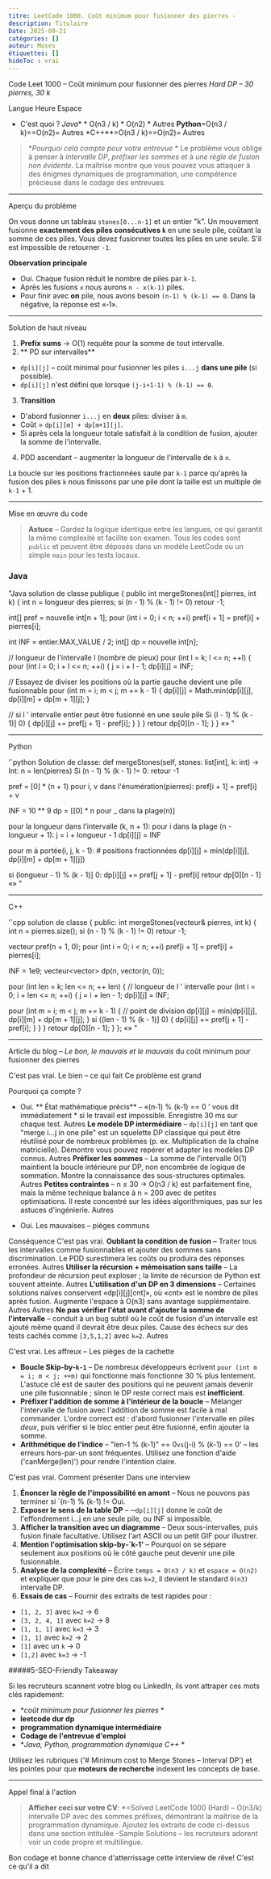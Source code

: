 ```yaml
---
titre: LeetCode 1000. Coût minimum pour fusionner des pierres -
description: Titulaire
Date: 2025-09-21
catégories: []
auteur: Moses
étiquettes: []
hideToc : vrai
---
```

Code Leet 1000 – Coût minimum pour fusionner des pierres
*Hard DP – 30 pierres, 30 k*

Langue Heure Espace
- C'est quoi ?
*Java** * O(n3 / k) * O(n2) * Autres
**Python**=O(n3 / k)==O(n2)= Autres
*C++**=O(n3 / k)==O(n2)= Autres

> **Pourquoi cela compte pour votre entrevue* *
> Le problème vous oblige à penser à *intervalle DP*, *préfixer les sommes* et à *une règle de fusion non évidente*.
> La maîtrise montre que vous pouvez vous attaquer à des énigmes dynamiques de programmation, une compétence précieuse dans le codage des entrevues.

---

Aperçu du problème

On vous donne un tableau `stones[0...n‐1]` et un entier "k".
Un mouvement fusionne **exactement des piles consécutives `k`** en une seule pile, coûtant la somme de ces piles.
Vous devez fusionner toutes les piles en une seule. S'il est impossible de retourner `‐1`.

**Observation principale**

- Oui. Chaque fusion réduit le nombre de piles par `k‐1`.
- Après les fusions `x` nous aurons `n - x(k-1)` piles.
- Pour finir avec **on** pile, nous avons besoin `(n‐1) % (k‐1) == 0`.
Dans la négative, la réponse est «‐1».

---

Solution de haut niveau

1. **Prefix sums** → O(1) requête pour la somme de tout intervalle.
2. ** PD sur intervalles**
- `dp[i][j]` – coût minimal pour fusionner les piles `i...j` **dans une pile** (si possible).
- `dp[i][j]` n'est défini que lorsque `(j-i+1-1) % (k-1) == 0`.
3. **Transition**
- D'abord fusionner `i...j` en **deux** piles: diviser à `m`.
- Coût = `dp[i][m] + dp[m+1][j]`.
- Si après cela la longueur totale satisfait à la condition de fusion, ajouter la somme de l'intervalle.
4. PDD ascendant – augmenter la longueur de l'intervalle de `k` à `n`.

La boucle sur les positions fractionnées saute par `k‐1` parce qu'après la fusion des piles `k` nous finissons par une pile dont la taille est un multiple de `k‐1` + 1.

---

Mise en œuvre du code

> **Astuce** – Gardez la logique identique entre les langues, ce qui garantit la même complexité et facilite son examen.
> Tous les codes sont `public` et peuvent être déposés dans un modèle LeetCode ou un simple `main` pour les tests locaux.

### Java

"Java
solution de classe publique {
public int mergeStones(int[] pierres, int k) {
int n = longueur des pierres;
si (n - 1) % (k - 1) != 0) retour -1;

int[] pref = nouvelle int[n + 1];
pour (int i = 0; i < n; ++i) pref[i + 1] = pref[i] + pierres[i];

int INF = entier.MAX_VALUE / 2;
int[] dp = nouvelle int[n];

// longueur de l'intervalle l (nombre de pieux)
pour (int l = k; l <= n; ++l) {
pour (int i = 0; i + l <= n; ++i) {
j = i + l - 1;
dp[i][j] = INF;

// Essayez de diviser les positions où la partie gauche devient une pile fusionnable
pour (int m = i; m < j; m += k - 1) {
dp[i][j] = Math.min(dp[i][j], dp[i][m] + dp[m + 1][j];
}

// si l ' intervalle entier peut être fusionné en une seule pile
Si (l - 1) % (k - 1)] 0) {
dp[i][j] += pref[j + 1] - pref[i];
}
}
}
retour dp[0][n - 1];
}
}
«» "

---

Python

'`python
Solution de classe:
def mergeStones(self, stones: list[int], k: int) -> Int:
n = len(pierres)
Si (n - 1) % (k - 1) != 0:
retour -1

pref = [0] * (n + 1)
pour i, v dans l'énumération(pierres):
pref[i + 1] = pref[i] + v

INF = 10 ** 9
dp = [[0] * n pour _ dans la plage(n)]

pour la longueur dans l'intervalle (k, n + 1):
pour i dans la plage (n - longueur + 1):
j = i + longueur - 1
dp[i][j] = INF

pour m à portée(i, j, k - 1): # positions fractionnées
dp[i][j] = min(dp[i][j], dp[i][m] + dp[m + 1][j])

si (longueur - 1) % (k - 1)] 0:
dp[i][j] += pref[j + 1] - pref[i]
retour dp[0][n - 1]
«» "

---

C++

'`cpp
solution de classe {
public:
int mergeStones(vecteur<int>& pierres, int k) {
int n = pierres.size();
si (n - 1) % (k - 1) != 0) retour -1;

vecteur<int> pref(n + 1, 0);
pour (int i = 0; i < n; ++i) pref[i + 1] = pref[i] + pierres[i];

INF = 1e9;
vecteur<vector<int>> dp(n, vector<int>(n, 0));

pour (int len = k; len <= n; ++ len) { // longueur de l ' intervalle
pour (int i = 0; i + len <= n; ++i) {
j = i + len - 1;
dp[i][j] = INF;

pour (int m = i; m < j; m += k - 1) { // point de division
dp[i][j] = min(dp[i][j], dp[i][m] + dp[m + 1][j];
}
si ((len - 1) % (k - 1)] 0) {
dp[i][j] += pref[j + 1] - pref[i];
}
}
}
retour dp[0][n - 1];
}
};
«» "

---

Article du blog – *Le bon, le mauvais et le mauvais* du coût minimum pour fusionner des pierres

C'est pas vrai. Le bien – ce qui fait Ce problème est grand

Pourquoi ça compte ?
- Oui.
** État mathématique précis** – «(n‐1) % (k‐1) == 0 ' vous dit immédiatement * si le travail est impossible. Enregistre 30 ms sur chaque test. Autres
**Le modèle DP intermédiaire** – `dp[i][j]` en tant que "merge i...j in one pile" est un squelette DP classique qui peut être réutilisé pour de nombreux problèmes (p. ex. Multiplication de la chaîne matricielle). Démontre vous pouvez repérer et adapter les modèles DP connus. Autres
**Préfixer les sommes** – La somme de l'intervalle O(1) maintient la boucle intérieure pur DP, non encombrée de logique de sommation. Montre la connaissance des sous-structures optimales. Autres
**Petites contraintes** – n ≤ 30 → O(n3 / k) est parfaitement fine, mais la même technique balance à n = 200 avec de petites optimisations. Il reste concentré sur les idées algorithmiques, pas sur les astuces d'ingénierie. Autres

- Oui. Les mauvaises – pièges communs

Conséquence
C'est pas vrai.
**Oubliant la condition de fusion** – Traiter tous les intervalles comme fusionnables et ajouter des sommes sans discrimination. Le PDD surestimera les coûts ou produira des réponses erronées. Autres
**Utiliser la récursion + mémoisation sans taille** – La profondeur de récursion peut exploser ; la limite de récursion de Python est souvent atteinte. Autres
**L'utilisation d'un DP en 3 dimensions** – Certaines solutions naïves conservent «dp[i][j][cnt]», où «cnt» est le nombre de piles après fusion. Augmente l'espace à O(n3) sans avantage supplémentaire. Autres
Autres **Ne pas vérifier l'état avant d'ajouter la somme de l'intervalle** – conduit à un bug subtil où le coût de fusion d'un intervalle est ajouté même quand il devrait être deux piles. Cause des échecs sur des tests cachés comme `[3,5,1,2]` avec `k=2`. Autres

C'est vrai. Les affreux – Les pièges de la cachette

- **Boucle Skip-by-`k-1`** – De nombreux développeurs écrivent `pour (int m = i; m < j; ++m)` qui fonctionne mais fonctionne 30 % plus lentement.
L'astuce clé est de sauter des positions qui ne peuvent jamais devenir une pile fusionnable ; sinon le DP reste correct mais est **inefficient**.
- **Préfixer l'addition de somme à l'intérieur de la boucle** – Mélanger l'intervalle de fusion avec l'addition de somme est facile à mal commander.
L'ordre correct est : d'abord fusionner l'intervalle en piles *deux*, puis vérifier si le bloc entier peut être fusionné, enfin ajouter la somme.
- **Arithmétique de l'indice** – "len-1 % (k-1)" == 0` vs `(j-i) % (k-1) == 0' – les erreurs hors-par-un sont fréquentes.
Utilisez une fonction d'aide ('canMerge(len)') pour rendre l'intention claire.

C'est pas vrai. Comment présenter Dans une interview

1. **Énoncer la règle de l'impossibilité en amont** – Nous ne pouvons pas terminer si `(n-1) % (k-1) != Oui.
2. **Exposer le sens de la table DP** – ─`dp[i][j]` donne le coût de l'effondrement i...j en une seule pile, ou INF si impossible.
3. **Afficher la transition avec un diagramme** – Deux sous-intervalles, puis fusion finale facultative.
Utilisez l'art ASCII ou un petit GIF pour illustrer.
4. **Mention l'optimisation skip‐by‐`k-1'** – Pourquoi on se sépare seulement aux positions où le côté gauche peut devenir une pile fusionnable.
5. **Analyse de la complexité** – Écrire `temps = O(n3 / k)` et `espace = O(n2)` et expliquer que pour le pire des cas `k=2`, il devient le standard `O(n3)` intervalle DP.
6. **Essais de cas** – Fournir des extraits de test rapides pour :
- `[1, 2, 3]` avec `k=2` → 6
- `[3, 2, 4, 1]` avec `k=2` → 8
- `[1, 1, 1]` avec `k=3` → 3
- `[1, 1]` avec `k=2` → 2
- `[1]` avec un `k` → 0
- `[1,2]` avec `k=3` → -1

#####5-SEO-Friendly Takeaway

Si les recruteurs scannent votre blog ou LinkedIn, ils vont attraper ces mots clés rapidement:

- **coût minimum pour fusionner les pierres* *
- **leetcode dur dp**
- **programmation dynamique intermédiaire**
- **Codage de l'entrevue d'emploi**
- **Java, Python, programmation dynamique C++* *

Utilisez les rubriques ('# Minimum cost to Merge Stones – Interval DP') et les pointes pour que **moteurs de recherche** indexent les concepts de base.

---

Appel final à l'action

> **Afficher ceci sur votre CV**:
> *=Solved LeetCode 1000 (Hard) – O(n3/k) intervalle DP avec des sommes préfixes, démontrant la maîtrise de la programmation dynamique.
> Ajoutez les extraits de code ci-dessus dans une section intitulée -Sample Solutions – les recruteurs adorent voir un code propre et multilingue.

Bon codage et bonne chance d'atterrissage cette interview de rêve! C'est ce qu'il a dit